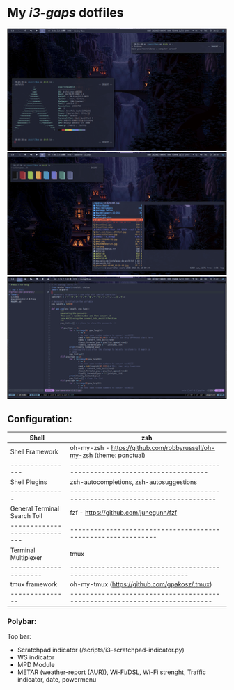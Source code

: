 # My _i3-gaps_ dotfiles

![Desktop shot](./wallpapers/Palenight/01.png)
![Terminal shot](./wallpapers/Palenight/02.png)
![init.vim](./wallpapers/Palenight/03.png)

## Configuration:
Shell | zsh
------|-----------------------------------------------------------------------------------
Shell Framework | oh-my-zsh - https://github.com/robbyrussell/oh-my-zsh (theme: ponctual)
----------------|-------------------------------------------------------------------------
Shell Plugins | zsh-autocompletions, zsh-autosuggestions
--------------|---------------------------------------------------------------------------
General Terminal Search Toll | fzf - https://github.com/junegunn/fzf
-----------------------------|------------------------------------------------------------
Terminal Multiplexer | tmux
---------------------|--------------------------------------------------------------------
tmux framework | oh-my-tmux (https://github.com/gpakosz/.tmux)
---------------|--------------------------------------------------------------------------


### Polybar:
Top bar:
* Scratchpad indicator (/scripts/i3-scratchpad-indicator.py)
* WS indicator
* MPD Module
* METAR (weather-report (AUR)), Wi-Fi/DSL, Wi-Fi strenght, Traffic indicator, date, powermenu
